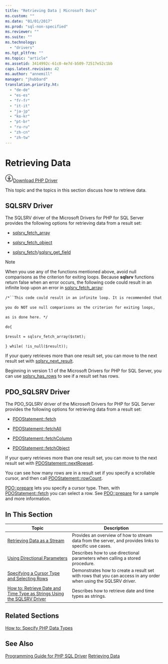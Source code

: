 ```yaml
---
title: "Retrieving Data | Microsoft Docs"
ms.custom: ""
ms.date: "01/01/2017"
ms.prod: "sql-non-specified"
ms.reviewer: ""
ms.suite: ""
ms.technology: 
  - "drivers"
ms.tgt_pltfrm: ""
ms.topic: "article"
ms.assetid: 3414992c-61c0-4e7d-b509-72517e52c1bb
caps.latest.revision: 42
ms.author: "annemill"
manager: "jhubbard"
translation.priority.ht: 
  - "de-de"
  - "es-es"
  - "fr-fr"
  - "it-it"
  - "ja-jp"
  - "ko-kr"
  - "pt-br"
  - "ru-ru"
  - "zh-cn"
  - "zh-tw"
---
```

# Retrieving Data
![Download](../../ssdt/media/download.png)[Download PHP Driver](https://www.microsoft.com/download/details.aspx?id=20098)

This topic and the topics in this section discuss how to retrieve data.  
  
## SQLSRV Driver  
The SQLSRV driver of the Microsoft Drivers for PHP for SQL Server provides the following options for retrieving data from a result set:  
  
-   [sqlsrv_fetch_array](../../connect/php/sqlsrv_fetch_array.md)  
  
-   [sqlsrv_fetch_object](../../connect/php/sqlsrv_fetch_object.md)  
  
-   [sqlsrv_fetch](../../connect/php/sqlsrv_fetch.md)/[sqlsrv_get_field](../../connect/php/sqlsrv_get_field.md)  
  
> [!NOTE]  
> When you use any of the functions mentioned above, avoid null comparisons as the criterion for exiting loops. Because **sqlsrv** functions return false when an error occurs, the following code could result in an infinite loop upon an error in [sqlsrv_fetch_array](../../connect/php/sqlsrv_fetch_array.md):  
>   
> `/*``This code could result in an infinite loop. It is recommended that`  
>   
> `you do NOT use null comparisons as the criterion for exiting loops,`  
>   
> `as is done here. */`  
>   
> `do{`  
>   
> `$result = sqlsrv_fetch_array($stmt);`  
>   
> `} while( !is_null($result));`  
  
If your query retrieves more than one result set, you can move to the next result set with [sqlsrv_next_result](../../connect/php/sqlsrv_next_result.md).  
  
Beginning in version 1.1 of the Microsoft Drivers for PHP for SQL Server, you can use [sqlsrv_has_rows](../../connect/php/sqlsrv_has_rows.md) to see if a result set has rows.  
  
## PDO_SQLSRV Driver  
The PDO_SQLSRV driver of the Microsoft Drivers for PHP for SQL Server provides the following options for retrieving data from a result set:  
  
-   [PDOStatement::fetch](../../connect/php/pdostatement--fetch.md)  
  
-   [PDOStatement::fetchAll](../../connect/php/pdostatement--fetchall.md)  
  
-   [PDOStatement::fetchColumn](../../connect/php/pdostatement--fetchcolumn.md)  
  
-   [PDOStatement::fetchObject](../../connect/php/pdostatement--fetchobject.md)  
  
If your query retrieves more than one result set, you can move to the next result set with [PDOStatement::nextRowset](../../connect/php/pdostatement--nextrowset.md).  
  
You can see how many rows are in a result set if you specify a scrollable cursor, and then call [PDOStatement::rowCount](../../connect/php/pdostatement--rowcount.md).  
  
[PDO::prepare](../../connect/php/pdo--prepare.md) lets you specify a cursor type. Then, with [PDOStatement::fetch](../../connect/php/pdostatement--fetch.md) you can select a row. See [PDO::prepare](../../connect/php/pdo--prepare.md) for a sample and more information.  
  
## In This Section  
  
|Topic|Description|  
|---------|---------------|  
|[Retrieving Data as a Stream](../../connect/php/retrieving-data-as-a-stream-using-the-sqlsrv-driver.md)|Provides an overview of how to stream data from the server, and provides links to specific use cases.|  
|[Using Directional Parameters](../../connect/php/using-directional-parameters.md)|Describes how to use directional parameters when calling a stored procedure.|  
|[Specifying a Cursor Type and Selecting Rows](../../connect/php/specifying-a-cursor-type-and-selecting-rows.md)|Demonstrates how to create a result set with rows that you can access in any order when using the SQLSRV driver.|  
|[How to: Retrieve Date and Time Type as Strings Using the SQLSRV Driver](../../connect/php/how-to--retrieve-date-and-time-type-as-strings-using-the-sqlsrv-driver.md)|Describes how to retrieve date and time types as strings.|  
  
## Related Sections  
[How to: Specify PHP Data Types](../../connect/php/how-to--specify-php-data-types.md)  
  
## See Also  
[Programming Guide for PHP SQL Driver](../../connect/php/programming-guide-for-php-sql-driver.md)
[Retrieving Data](../../connect/php/retrieving-data.md)  
  
